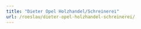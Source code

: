 ```yaml
---
title: "Dieter Opel Holzhandel/Schreinerei"
url: /roeslau/dieter-opel-holzhandel-schreinerei/
---
```

